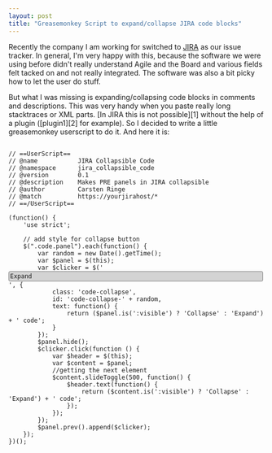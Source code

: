 ```yaml
---
layout: post
title: "Greasemonkey Script to expand/collapse JIRA code blocks"
---
```

Recently the company I am working for switched to [JIRA][0] as our issue tracker. In general, I'm very happy with this, because the software we were using before didn't really understand Agile and the Board and various fields felt tacked on and not really integrated. The software was also a bit picky how to let the user do stuff.

But what I was missing is expanding/collapsing code blocks in comments and descriptions. This was very handy when you paste really long stacktraces or XML parts. [In JIRA this is not possible][1] without the help of a plugin ([plugin1][2] for example). So I decided to write a little greasemonkey userscript to do it. And here it is:

<pre>
<code>
// ==UserScript==
// @name           JIRA Collapsible Code
// @namespace      jira_collapsible_code
// @version        0.1
// @description    Makes PRE panels in JIRA collapsible
// @author         Carsten Ringe
// @match          https://yourjirahost/*
// ==/UserScript==
 
(function() {
    'use strict';
 
    // add style for collapse button
    $(".code.panel").each(function() {
        var random = new Date().getTime();
        var $panel = $(this);
        var $clicker = $('<div style="width: 98%; border: 1px solid gray; padding: 2px; background: lightgray; border-radius: 3px;">Expand</div>', {
            class: 'code-collapse',
            id: 'code-collapse-' + random,
            text: function() {
                return ($panel.is(':visible') ? 'Collapse' : 'Expand') + ' code';
            }
        });
        $panel.hide();
        $clicker.click(function () {
            var $header = $(this);
            var $content = $panel;
            //getting the next element
            $content.slideToggle(500, function() {
                $header.text(function() {
                    return ($content.is(':visible') ? 'Collapse' : 'Expand') + ' code';
                });
            });
        });
        $panel.prev().append($clicker);
    });
})();
</code>
</pre>

[0]: https://www.atlassian.com/software/jira
